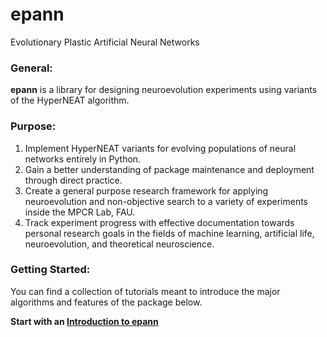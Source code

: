 # epann
Evolutionary Plastic Artificial Neural Networks

### General:

**epann** is a library for designing neuroevolution experiments using variants of the HyperNEAT algorithm. 

### Purpose:
1. Implement HyperNEAT variants for evolving populations of neural networks entirely in Python.
2. Gain a better understanding of package maintenance and deployment through direct practice. 
3. Create a general purpose research framework for applying neuroevolution and non-objective search to a variety of experiments inside the MPCR Lab, FAU.
4. Track experiment progress with effective documentation towards personal research goals in the fields of machine learning, artificial life, neuroevolution, and theoretical neuroscience.

### Getting Started:

You can find a collection of tutorials meant to introduce the major algorithms and features of the package below.

**Start with an [Introduction to epann](https://github.com/chadwcarlson/epann/blob/master/epann/docs/getting_started/01introduction.md)**
